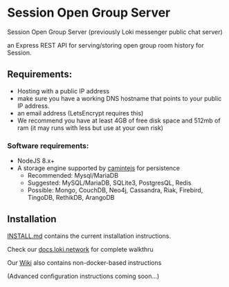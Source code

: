 # Session Open Group Server
Session Open Group Server (previously Loki messenger public chat server)

an Express REST API for serving/storing open group room history for Session. 

## Requirements:
- Hosting with a public IP address
- make sure you have a working DNS hostname that points to your public IP address. 
- an email address (LetsEncrypt requires this)
- We recommend you have at least 4GB of free disk space and 512mb of ram (it may runs with less but use at your own risk)

### Software requirements:
- NodeJS 8.x+
- A storage engine supported by [camintejs](https://github.com/biggora/caminte) for persistence
  - Recommended: Mysql/MariaDB
  - Suggested: MySQL/MariaDB, SQLite3, PostgresQL, Redis
  - Possible: Mongo, CouchDB, Neo4j, Cassandra, Riak, Firebird, TingoDB, RethikDB, ArangoDB

## Installation

[INSTALL.md](INSTALL.md) contains the current installation instructions.

Check our [docs.loki.network](https://docs.loki.network/LokiServices/Messenger/public_channel_setup/) for complete walkthru

Our [Wiki](https://github.com/loki-project/session-open-group-server/wiki) also contains non-docker-based instructions 

(Advanced configuration instructions coming soon...)
